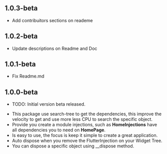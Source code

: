 ## 1.0.3-beta
- Add contribuitors sections on reademe
## 1.0.2-beta
- Update descriptions on Readme and Doc
## 1.0.1-beta
- Fix Readme.md
## 1.0.0-beta

* TODO: Initial version beta released.
- This package use search-tree to get the dependencies, this improve the velocity to get and use more less CPU to search the specific object.
- Provide you create a module injections, such as __HomeInjections__ have all dependencies you to need on __HomePage__.
- Is easy to use, the focus is keep it simple to create a great application.
- Auto dispose when you remove the FlutterInjection on your Widget Tree.
- You can dispose a specific object using __dispose<T> method.